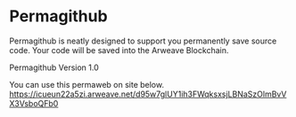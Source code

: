 # Permagithub
Permagithub is neatly designed to support you permanently save source code. Your code will be saved into the Arweave Blockchain.

Permagithub Version 1.0

You can use this permaweb on site below.
https://icueun22a5zi.arweave.net/d95w7glUY1ih3FWqksxsjLBNaSzOlmBvVX3VsboQFb0
